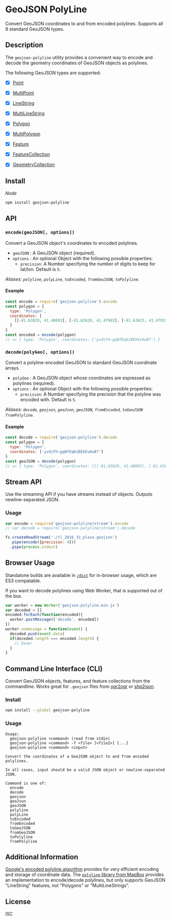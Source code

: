 # GeoJSON PolyLine

Convert GeoJSON coordinates to and from encoded polylines. Supports all 9 standard GeoJSON types.


## Description

The `geojson-polyline` utility provides a convenient way to encode and decode the geometry coordinates of GeoJSON objects as polylines.

The following GeoJSON types are supported:

- [x] [Point](http://geojson.org/geojson-spec.html#id2)
- [x] [MultiPoint](http://geojson.org/geojson-spec.html#id5)
- [x] [LineString](http://geojson.org/geojson-spec.html#id3)
- [x] [MultiLineString](http://geojson.org/geojson-spec.html#id6) 
- [x] [Polygon](http://geojson.org/geojson-spec.html#id4)
- [x] [MultiPolygon](http://geojson.org/geojson-spec.html#id7)
- [x] [Feature](http://geojson.org/geojson-spec.html#feature-objects)
- [x] [FeatureCollection](http://geojson.org/geojson-spec.html#feature-collection-objects)
- [x] [GeometryCollection](http://geojson.org/geojson-spec.html#geometrycollection)


## Install

*Node*

```sh
npm install geojson-polyline
```

## API

### `encode(geoJSON[, options])`

Convert a GeoJSON object's coordinates to encoded polylines.

- `geoJSON` : A GeoJSON object (required).
- `options` : An optional Object with the following possible properties:
  - `precision`: A Number specifying the number of digits to keep for lat/lon. Default is `5`.

_Aliases: `polyline`, `polyLine`, `toEncoded`, `fromGeoJSON`, `toPolyline`._ 

#### Example

```js
const encode = require('geojson-polyline').encode
const polygon = {
  type: 'Polygon',
  coordinates: [
    [[-81.63829, 41.48093], [-81.63628, 41.47993], [-81.63625, 41.47931], [-81.63829, 41.48033], [-81.63829, 41.48093]]
  ]
}
const encoded = encode(polygon)
// => { type: 'Polygon', coordinates: ['yvd|Fh~gqNfEqKzBEkEvKwB?'] }
``` 

### `decode(polyGeo[, options])`

Convert a polyline-encoded GeoJSON to standard GeoJSON coordinate arrays.

- `polyGeo` : A GeoJSON object whose coordinates are expressed as polylines (required).
- `options` : An optional Object with the following possible properties:
  - `precision`: A Number specifying the precision that the polyline was encoded with. Default is `5`.

_Aliases: `decode`, `geojson`, `geoJson`, `geoJSON`, `fromEncoded`, `toGeoJSON` `fromPolyline`._

#### Example

```js
const decode = require('geojson-polyline').decode
const polygon = {
  type: 'Polygon',
  coordinates: ['yvd|Fh~gqNfEqKzBEkEvKwB?']
}
const geoJSON = decode(polygon)
// => { type: 'Polygon', coordinates: [[[-81.63829, 41.48093], [-81.63628, 41.47993], [-81.63625, 41.47931], [-81.63829, 41.48033], [-81.63829, 41.48093]]]}
```
## Stream API

Use the streaming API if you have streams instead of objects. Outputs newline-separated JSON.

### Usage

```js
var encode = require('geojson-polyline/stream').encode
// var decode = require('geojson-polyline/stream').decode

fs.createReadStream('./tl_2016_33_place.geojson')
  .pipe(encode({precision: 4}))
  .pipe(process.stdout)
```

## Browser Usage

Standalone builds are available in [`/dist`](./dist) for in-browser usage, which are ES3 compatable.

If you want to decode polylines using Web Worker, that is supported out of the box.

```js
var worker = new Worker('geojson-polyline.min.js')
var decoded = []
encoded.forEach(function(encoded){
  worker.postMessage(['decode', encoded])
})
worker.onmessage = function(event) {
  decoded.push(event.data)
  if(decoded.length === encoded.length) {
    // Done!
  }
}
```

## Command Line Interface (CLI)

Convert GeoJSON objects, features, and feature collections from the commandline. Works great for `.geojson` files from [ogr2ogr](http://www.gdal.org/ogr2ogr.html) or [shp2json](https://www.npmjs.com/package/shp2json).


### Install

```sh
npm install --global geojson-polyline
```

### Usage

```
Usage:
  geojson-polyline <command> (read from stdin)
  geojson-polyline <command> -f <file> [<file2>] [...]
  geojson-polyline <command> <input>

Convert the coordinates of a GeoJSON object to and from encoded polylines. 

In all cases, input should be a valid JSON object or newline-separated JSON. 

Command is one of:
  encode
  decode
  geojson
  geoJson
  geoJSON
  polyline
  polyLine
  toEncoded
  fromEncoded
  toGeoJSON
  fromGeoJSON
  toPolyline
  fromPolyline
```

## Additional Information

[Google's encoded polyline algorithm][Polyline Format] provides for very efficient encoding and storage of coordinate data. The [`polyline` library from MapBox][MapBox Polyline] provides an implementation to encode/decode polylines, but only supports GeoJSON "LineString" features, not "Polygons" or "MultiLineStrings".

 [MapBox Polyline]: https://github.com/mapbox/polyline#readme
 [Polyline Format]: https://developers.google.com/maps/documentation/utilities/polylinealgorithm

 ## License

 ISC